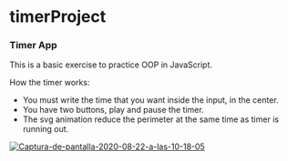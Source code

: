 # timerProject
### Timer App

 This is a basic exercise to practice OOP in JavaScript.
 
 How the timer works:
  * You must write the time that you want inside the input, in the center.
  * You have two buttons, play and pause the timer.
  * The svg animation reduce the perimeter at the same time as timer is running out.
  
  
  <a href="https://ibb.co/rM1PKNK"><img src="https://i.ibb.co/Y8q94w4/Captura-de-pantalla-2020-08-22-a-las-10-18-05.png" alt="Captura-de-pantalla-2020-08-22-a-las-10-18-05" border="0"></a>
